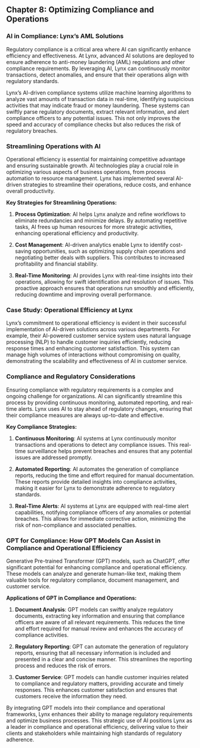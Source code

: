 ## Chapter 8: Optimizing Compliance and Operations

### AI in Compliance: Lynx’s AML Solutions

Regulatory compliance is a critical area where AI can significantly enhance efficiency and effectiveness. At Lynx, advanced AI solutions are deployed to ensure adherence to anti-money laundering (AML) regulations and other compliance requirements. By leveraging AI, Lynx can continuously monitor transactions, detect anomalies, and ensure that their operations align with regulatory standards.

Lynx’s AI-driven compliance systems utilize machine learning algorithms to analyze vast amounts of transaction data in real-time, identifying suspicious activities that may indicate fraud or money laundering. These systems can swiftly parse regulatory documents, extract relevant information, and alert compliance officers to any potential issues. This not only improves the speed and accuracy of compliance checks but also reduces the risk of regulatory breaches.

### Streamlining Operations with AI

Operational efficiency is essential for maintaining competitive advantage and ensuring sustainable growth. AI technologies play a crucial role in optimizing various aspects of business operations, from process automation to resource management. Lynx has implemented several AI-driven strategies to streamline their operations, reduce costs, and enhance overall productivity.

**Key Strategies for Streamlining Operations:**

1. **Process Optimization**: AI helps Lynx analyze and refine workflows to eliminate redundancies and minimize delays. By automating repetitive tasks, AI frees up human resources for more strategic activities, enhancing operational efficiency and productivity.

2. **Cost Management**: AI-driven analytics enable Lynx to identify cost-saving opportunities, such as optimizing supply chain operations and negotiating better deals with suppliers. This contributes to increased profitability and financial stability.

3. **Real-Time Monitoring**: AI provides Lynx with real-time insights into their operations, allowing for swift identification and resolution of issues. This proactive approach ensures that operations run smoothly and efficiently, reducing downtime and improving overall performance.

### Case Study: Operational Efficiency at Lynx

Lynx’s commitment to operational efficiency is evident in their successful implementation of AI-driven solutions across various departments. For example, their AI-powered customer service system uses natural language processing (NLP) to handle customer inquiries efficiently, reducing response times and enhancing customer satisfaction. This system can manage high volumes of interactions without compromising on quality, demonstrating the scalability and effectiveness of AI in customer service.

### Compliance and Regulatory Considerations

Ensuring compliance with regulatory requirements is a complex and ongoing challenge for organizations. AI can significantly streamline this process by providing continuous monitoring, automated reporting, and real-time alerts. Lynx uses AI to stay ahead of regulatory changes, ensuring that their compliance measures are always up-to-date and effective.

**Key Compliance Strategies:**

1. **Continuous Monitoring**: AI systems at Lynx continuously monitor transactions and operations to detect any compliance issues. This real-time surveillance helps prevent breaches and ensures that any potential issues are addressed promptly.

2. **Automated Reporting**: AI automates the generation of compliance reports, reducing the time and effort required for manual documentation. These reports provide detailed insights into compliance activities, making it easier for Lynx to demonstrate adherence to regulatory standards.

3. **Real-Time Alerts**: AI systems at Lynx are equipped with real-time alert capabilities, notifying compliance officers of any anomalies or potential breaches. This allows for immediate corrective action, minimizing the risk of non-compliance and associated penalties.

### GPT for Compliance: How GPT Models Can Assist in Compliance and Operational Efficiency

Generative Pre-trained Transformer (GPT) models, such as ChatGPT, offer significant potential for enhancing compliance and operational efficiency. These models can analyze and generate human-like text, making them valuable tools for regulatory compliance, document management, and customer service.

**Applications of GPT in Compliance and Operations:**

1. **Document Analysis**: GPT models can swiftly analyze regulatory documents, extracting key information and ensuring that compliance officers are aware of all relevant requirements. This reduces the time and effort required for manual review and enhances the accuracy of compliance activities.

2. **Regulatory Reporting**: GPT can automate the generation of regulatory reports, ensuring that all necessary information is included and presented in a clear and concise manner. This streamlines the reporting process and reduces the risk of errors.

3. **Customer Service**: GPT models can handle customer inquiries related to compliance and regulatory matters, providing accurate and timely responses. This enhances customer satisfaction and ensures that customers receive the information they need.

By integrating GPT models into their compliance and operational frameworks, Lynx enhances their ability to manage regulatory requirements and optimize business processes. This strategic use of AI positions Lynx as a leader in compliance and operational efficiency, delivering value to their clients and stakeholders while maintaining high standards of regulatory adherence.
